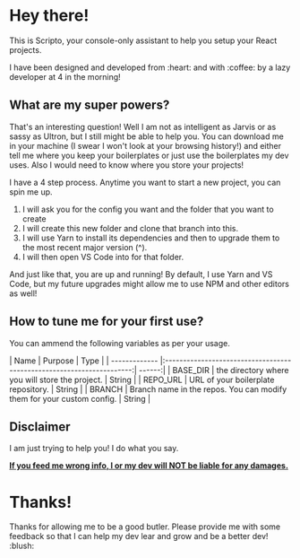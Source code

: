 # Hey there!
<p>This is Scripto, your console-only assistant to help you setup your React projects.</p>
<p>
    I have been designed and developed from :heart: and with :coffee: by a lazy developer at 4 in the morning!
</p>

<h2>What are my super powers?</h2>
<p>
    That's an interesting question! Well I am not as intelligent as Jarvis or as sassy as Ultron, but I still might be able to help you. You can download me in your machine (I swear I won't look at your browsing history!) and either tell me where you keep your boilerplates or just use the boilerplates my dev uses. Also I would need to know where you store your projects!
</p>

<p>
    I have a 4 step process. Anytime you want to start a new project, you can spin me up.
    <ol>
        <li>I will ask you for the config you want and the folder that you want to create</li>
        <li>I will create this new folder and clone that branch into this.</li>
        <li>I will use Yarn to install its dependencies and then to upgrade them to the most recent major version (^).</li>
        <li>I will then open VS Code into for that folder.</li>
    </ol>
</p>

<p>
    And just like that, you are up and running! By default, I use Yarn and VS Code, but my future upgrades might allow me to use NPM and other editors as well!
</p>

<h2>How to tune me for your first use?</h2>
<p>You can ammend the following variables as per your usage.</p>
| Name          | Purpose                                                               | Type   |
| ------------- |:---------------------------------------------------------------------:| ------:|
| BASE_DIR      | the directory where you will store the project.                       | String |
| REPO_URL      | URL of your boilerplate repository.                                   | String |
| BRANCH        | Branch name in the repos. You can modify them for your custom config. | String |

<h2>Disclaimer</h2>
<p>I am just trying to help you! I do what you say.</p>
<p>  
    <strong>
        <u>If you feed me wrong info, I or my dev will NOT be liable for any damages.</u>
    </strong>
</p>

# Thanks!
<p>
    Thanks for allowing me to be a good butler. Please provide me with some feedback so that I can help my dev lear and grow and be a better dev! :blush: 
</p>
